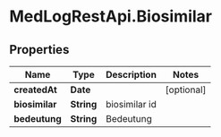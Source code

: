 # MedLogRestApi.Biosimilar

## Properties

Name | Type | Description | Notes
------------ | ------------- | ------------- | -------------
**createdAt** | **Date** |  | [optional] 
**biosimilar** | **String** | biosimilar id | 
**bedeutung** | **String** | Bedeutung | 


